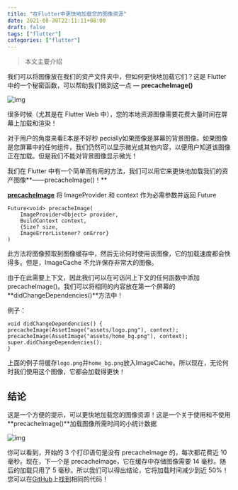 ```yaml
---
title: "在Flutter中更快地加载您的图像资源"
date: 2021-08-30T22:11:11+08:00
draft: false
tags: ["flutter"]
categories: ["flutter"]
---
```


> 本文主要介绍

<!--more-->

我们可以将图像放在我们的资产文件夹中，但如何更快地加载它们？这是 Flutter 中的一个秘密函数，可以帮助我们做到这一点 — **precacheImage()**

![img](https://miro.medium.com/max/1400/1*fHEjLZ6HcGGnmmZ53_7LGA.png)

很多时候（尤其是在 Flutter Web 中），您的本地资源图像需要花费大量时间在屏幕上加载和渲染！

对于用户的角度来看E本是不好秒 pecially如果图像是屏幕的背景图像。如果图像是您屏幕中的任何组件，我们仍然可以显示微光或其他内容，以便用户知道该图像正在加载。但是我们不能对背景图像显示微光！

我们在 Flutter 中有一个简单而有用的方法，我们可以用它来更快地加载我们的资产图像**——precacheImage()！**

[**precacheImage**](https://api.flutter.dev/flutter/widgets/precacheImage.html) 将 ImageProvider 和 context 作为必需参数并返回 Future<void>

```
Future<void> precacheImage( 
    ImageProvider<Object> provider, 
    BuildContext context, 
    {Size? size, 
    ImageErrorListener? onError} 
)
```

此方法将图像预取到图像缓存中，然后无论何时使用该图像，它的加载速度都会快得多。但是，ImageCache 不允许保存非常大的图像。

由于在此需要上下文，因此我们可以在可访问上下文的任何函数中添加 precacheImage()。我们可以将相同的内容放在第一个屏幕的**didChangeDependencies()**方法中！

例子：

```
void didChangeDependencies() { precacheImage(AssetImage("assets/logo.png"), context); precacheImage(AssetImage("assets/home_bg.png"), context); super.didChangeDependencies();  
}
```

上面的例子将缓存`logo.png`并`home_bg.png`放入ImageCache。所以现在，无论何时我们使用这个图像，它都会加载得更快！

## 结论

这是一个方便的提示，可以更快地加载您的图像资源！这是一个关于使用和不使用**precacheImage()**加载图像所需时间的小统计数据

![img](https://miro.medium.com/max/1104/1*XNYOmLeF9QOMDAR6NPSc4Q.png)

你可以看到，开始的 3 个打印语句是没有 precacheImage 的，每次都花费近 10 毫秒。现在，下一个是 precacheImage，它在缓存中存储图像需要 14 毫秒。随后的加载只用了 5 毫秒。所以我们可以得出结论，它将加载时间减少到近 50%！您可以在[GitHub](https://github.com/AbhishekDoshi26/precache_image_example)上[找到](https://github.com/AbhishekDoshi26/precache_image_example)相同的代码！